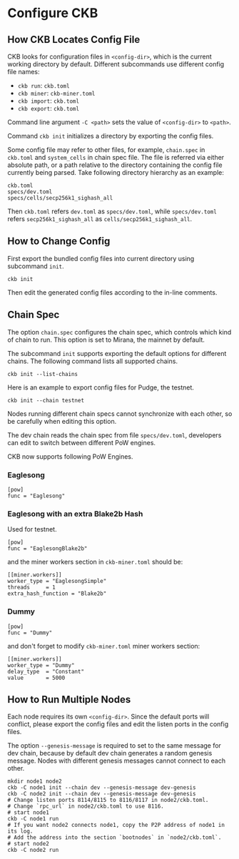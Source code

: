 # Configure CKB

## How CKB Locates Config File

CKB looks for configuration files in `<config-dir>`, which is the current working directory by default. Different subcommands use different config file names:

-   `ckb run`: `ckb.toml`
-   `ckb miner`: `ckb-miner.toml`
-   `ckb import`: `ckb.toml`
-   `ckb export`: `ckb.toml`

Command line argument `-C <path>` sets the value of `<config-dir>` to `<path>`.

Command `ckb init` initializes a directory by exporting the config files.

Some config file may refer to other files, for example, `chain.spec` in
`ckb.toml` and `system_cells` in chain spec file. The file is referred via
either absolute path, or a path relative to the directory containing the
config file currently being parsed. Take following directory hierarchy as an
example:

```
ckb.toml
specs/dev.toml
specs/cells/secp256k1_sighash_all
```

Then `ckb.toml` refers `dev.toml` as `specs/dev.toml`, while
`specs/dev.toml` refers `secp256k1_sighash_all` as `cells/secp256k1_sighash_all`.

## How to Change Config

First export the bundled config files into current directory using subcommand `init`.

```
ckb init
```

Then edit the generated config files according to the in-line comments.

## Chain Spec

The option `chain.spec` configures the chain spec, which controls which kind of chain to run.
This option is set to Mirana, the mainnet by default.

The subcommand `init` supports exporting the default options for different
chains. The following command lists all supported chains.

```
ckb init --list-chains
```

Here is an example to export config files for Pudge, the testnet.

```
ckb init --chain testnet
```

Nodes running different chain specs cannot synchronize with each other, so be carefully when editing this option.

The dev chain reads the chain spec from file `specs/dev.toml`, developers can edit to switch between different PoW engines.

CKB now supports following PoW Engines.

### Eaglesong

```
[pow]
func = "Eaglesong"
```

### Eaglesong with an extra Blake2b Hash

Used for testnet.

```
[pow]
func = "EaglesongBlake2b"
```

and the miner workers section in `ckb-miner.toml` should be:

```
[[miner.workers]]
worker_type = "EaglesongSimple"
threads     = 1
extra_hash_function = "Blake2b"
```

### Dummy

```
[pow]
func = "Dummy"
```

and don't forget to modify `ckb-miner.toml` miner workers section:

```
[[miner.workers]]
worker_type = "Dummy"
delay_type  = "Constant"
value       = 5000
```

## How to Run Multiple Nodes

Each node requires its own `<config-dir>`. Since the default ports will conflict, please export the config files and edit the listen ports in the config files.

The option `--genesis-message` is required to set to the same message for dev chain, because by default dev chain generates a random genesis message. Nodes with different genesis messages cannot connect to each other.

```
mkdir node1 node2
ckb -C node1 init --chain dev --genesis-message dev-genesis
ckb -C node2 init --chain dev --genesis-message dev-genesis
# Change listen ports 8114/8115 to 8116/8117 in node2/ckb.toml.
# Change `rpc_url` in node2/ckb.toml to use 8116.
# start node1
ckb -C node1 run
# If you want node2 connects node1, copy the P2P address of node1 in its log.
# Add the address into the section `bootnodes` in `node2/ckb.toml`.
# start node2
ckb -C node2 run
```
